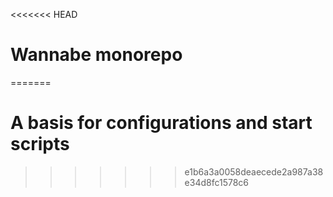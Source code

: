 <<<<<<< HEAD
# Wannabe monorepo
=======
# A basis for configurations and start scripts
>>>>>>> e1b6a3a0058deaecede2a987a38e34d8fc1578c6
